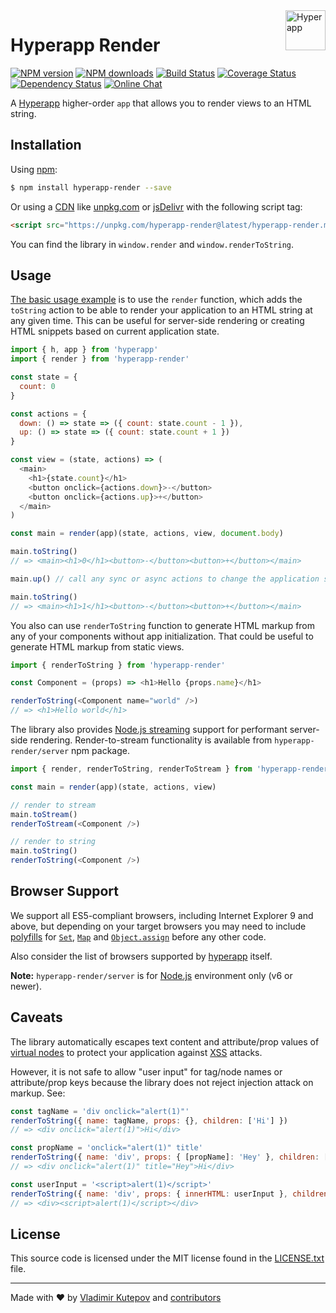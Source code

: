 <a href="https://hyperapp.js.org/" target="_blank">
  <img width="64" height="64" align="right" alt="Hyperapp"
  src="https://rawgit.com/frenzzy/hyperapp-render/master/logo.svg" />
</a>

# Hyperapp Render

[![NPM version](http://img.shields.io/npm/v/hyperapp-render.svg?style=flat-square)](https://www.npmjs.com/package/hyperapp-render)
[![NPM downloads](http://img.shields.io/npm/dm/hyperapp-render.svg?style=flat-square)](https://www.npmjs.com/package/hyperapp-render)
[![Build Status](http://img.shields.io/travis/frenzzy/hyperapp-render/master.svg?style=flat-square)](https://travis-ci.org/frenzzy/hyperapp-render)
[![Coverage Status](https://img.shields.io/coveralls/frenzzy/hyperapp-render.svg?style=flat-square)](https://coveralls.io/github/frenzzy/hyperapp-render)
[![Dependency Status](http://img.shields.io/david/frenzzy/hyperapp-render.svg?style=flat-square)](https://david-dm.org/frenzzy/hyperapp-render)
[![Online Chat](http://img.shields.io/badge/chat-slack-blue.svg?style=flat-square)](https://hyperappjs.herokuapp.com "Join us")

A [Hyperapp](https://github.com/hyperapp/hyperapp) higher-order `app` that allows you to render views to an HTML string.

## Installation

Using [npm](https://www.npmjs.com/package/hyperapp-render):

```bash
$ npm install hyperapp-render --save
```

Or using a [CDN](https://en.wikipedia.org/wiki/Content_delivery_network) like
[unpkg.com](https://unpkg.com/hyperapp-render@latest/hyperapp-render.min.js) or
[jsDelivr](https://cdn.jsdelivr.net/npm/hyperapp-render@latest/hyperapp-render.min.js)
with the following script tag:

```html
<script src="https://unpkg.com/hyperapp-render@latest/hyperapp-render.min.js"></script>
```

You can find the library in `window.render` and `window.renderToString`.

## Usage

[The basic usage example](https://codepen.io/frenzzy/pen/zpmRQY?editors=0010) is to use the `render` function,
which adds the `toString` action to be able to render your application to an HTML string at any given time.
This can be useful for server-side rendering or creating HTML snippets based on current application state.

```js
import { h, app } from 'hyperapp'
import { render } from 'hyperapp-render'

const state = {
  count: 0
}

const actions = {
  down: () => state => ({ count: state.count - 1 }),
  up: () => state => ({ count: state.count + 1 })
}

const view = (state, actions) => (
  <main>
    <h1>{state.count}</h1>
    <button onclick={actions.down}>-</button>
    <button onclick={actions.up}>+</button>
  </main>
)

const main = render(app)(state, actions, view, document.body)

main.toString()
// => <main><h1>0</h1><button>-</button><button>+</button></main>

main.up() // call any sync or async actions to change the application state

main.toString()
// => <main><h1>1</h1><button>-</button><button>+</button></main>
```

You also can use `renderToString` function to generate HTML markup from any of your components without
app initialization. That could be useful to generate HTML markup from static views.

```js
import { renderToString } from 'hyperapp-render'

const Component = (props) => <h1>Hello {props.name}</h1>

renderToString(<Component name="world" />)
// => <h1>Hello world</h1>
```

The library also provides [Node.js streaming](https://nodejs.org/api/stream.html) support for performant
server-side rendering. Render-to-stream functionality is available from `hyperapp-render/server` npm package.

```js
import { render, renderToString, renderToStream } from 'hyperapp-render/server'

const main = render(app)(state, actions, view)

// render to stream
main.toStream()
renderToStream(<Component />)

// render to string
main.toString()
renderToString(<Component />)
```

## Browser Support

We support all ES5-compliant browsers, including Internet Explorer 9 and above,
but depending on your target browsers you may need to include
[polyfills](https://en.wikipedia.org/wiki/Polyfill_(programming)) for
[`Set`](https://developer.mozilla.org/en-US/docs/Web/JavaScript/Reference/Global_Objects/Set),
[`Map`](https://developer.mozilla.org/en-US/docs/Web/JavaScript/Reference/Global_Objects/Map) and
[`Object.assign`](https://developer.mozilla.org/en-US/docs/Web/JavaScript/Reference/Global_Objects/Object/assign)
before any other code.

Also consider the list of browsers supported by [hyperapp](https://github.com/hyperapp/hyperapp) itself.

**Note:** `hyperapp-render/server` is for [Node.js](https://nodejs.org/en/) environment only (v6 or newer).

## Caveats

The library automatically escapes text content and attribute/prop values
of [virtual nodes](https://github.com/hyperapp/hyperapp/blob/1.0.2/docs/concepts/vnodes.md)
to protect your application against [XSS](https://en.wikipedia.org/wiki/Cross-site_scripting) attacks.

However, it is not safe to allow "user input" for tag/node names or attribute/prop keys
because the library does not reject injection attack on markup.  See:

```js
const tagName = 'div onclick="alert(1)"'
renderToString({ name: tagName, props: {}, children: ['Hi'] })
// => <div onclick="alert(1)">Hi</div>

const propName = 'onclick="alert(1)" title'
renderToString({ name: 'div', props: { [propName]: 'Hey' }, children: ['Hi'] })
// => <div onclick="alert(1)" title="Hey">Hi</div>

const userInput = '<script>alert(1)</script>'
renderToString({ name: 'div', props: { innerHTML: userInput }, children: ['Hi'] })
// => <div><script>alert(1)</script></div>
```

## License

This source code is licensed under the MIT license found in the
[LICENSE.txt](https://github.com/frenzzy/hyperapp-render/blob/master/LICENSE.txt) file.

---
Made with ♥ by
[Vladimir Kutepov](https://github.com/frenzzy) and
[contributors](https://github.com/frenzzy/hyperapp-render/graphs/contributors)
